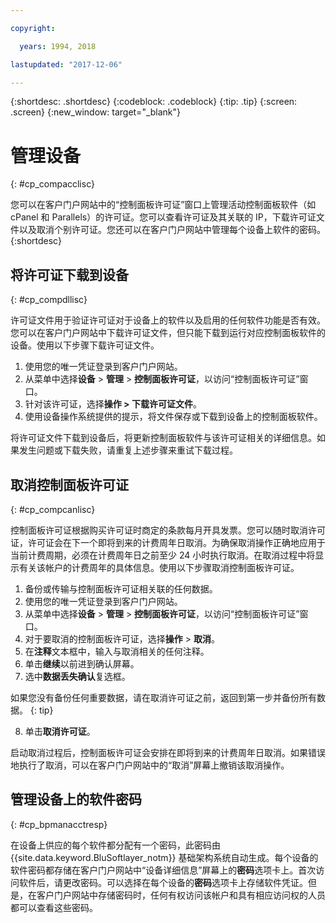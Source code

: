 ```yaml
---

copyright:

  years: 1994, 2018

lastupdated: "2017-12-06"

---
```


{:shortdesc: .shortdesc}
{:codeblock: .codeblock}
{:tip: .tip}
{:screen: .screen}
{:new_window: target="_blank"}

# 管理设备
{: #cp_compacclisc}

您可以在客户门户网站中的“控制面板许可证”窗口上管理活动控制面板软件（如 cPanel 和 Parallels）的许可证。您可以查看许可证及其关联的 IP，下载许可证文件以及取消个别许可证。您还可以在客户门户网站中管理每个设备上软件的密码。
{:shortdesc}


## 将许可证下载到设备
{: #cp_compdllisc}

许可证文件用于验证许可证对于设备上的软件以及启用的任何软件功能是否有效。您可以在客户门户网站中下载许可证文件，但只能下载到运行对应控制面板软件的设备。使用以下步骤下载许可证文件。

1. 使用您的唯一凭证登录到客户门户网站。
2. 从菜单中选择**设备** > **管理** > **控制面板许可证**，以访问“控制面板许可证”窗口。
3. 针对该许可证，选择**操作 > 下载许可证文件**。
4. 使用设备操作系统提供的提示，将文件保存或下载到设备上的控制面板软件。

将许可证文件下载到设备后，将更新控制面板软件与该许可证相关的详细信息。如果发生问题或下载失败，请重复上述步骤来重试下载过程。

## 取消控制面板许可证
{: #cp_compcanlisc}

控制面板许可证根据购买许可证时商定的条款每月开具发票。您可以随时取消许可证，许可证会在下一个即将到来的计费周年日取消。为确保取消操作正确地应用于当前计费周期，必须在计费周年日之前至少 24 小时执行取消。在取消过程中将显示有关该帐户的计费周年的具体信息。使用以下步骤取消控制面板许可证。

1. 备份或传输与控制面板许可证相关联的任何数据。
2. 使用您的唯一凭证登录到客户门户网站。
3. 从菜单中选择**设备** > **管理** > **控制面板许可证**，以访问“控制面板许可证”窗口。
4. 对于要取消的控制面板许可证，选择**操作** > **取消**。
5. 在**注释**文本框中，输入与取消相关的任何注释。
6. 单击**继续**以前进到确认屏幕。
7. 选中**数据丢失确认**复选框。

  如果您没有备份任何重要数据，请在取消许可证之前，返回到第一步并备份所有数据。
  {: tip}

8. 单击**取消许可证**。

启动取消过程后，控制面板许可证会安排在即将到来的计费周年日取消。如果错误地执行了取消，可以在客户门户网站中的“取消”屏幕上撤销该取消操作。

## 管理设备上的软件密码
{: #cp_bpmanacctresp}

在设备上供应的每个软件都分配有一个密码，此密码由 {{site.data.keyword.BluSoftlayer_notm}} 基础架构系统自动生成。每个设备的软件密码都存储在客户门户网站中“设备详细信息”屏幕上的**密码**选项卡上。首次访问软件后，请更改密码。可以选择在每个设备的**密码**选项卡上存储软件凭证。但是，在客户门户网站中存储密码时，任何有权访问该帐户和具有相应访问权的人员都可以查看这些密码。
